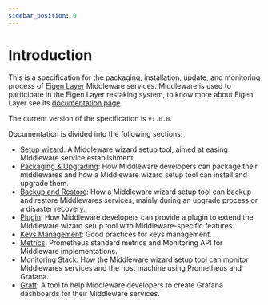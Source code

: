```yaml
---
sidebar_position: 0
---
```


# Introduction

This is a specification for the packaging, installation, update, and monitoring process of [Eigen Layer](https://www.eigenlayer.xyz/) Middleware services. Middleware is used to participate in the Eigen Layer restaking system, to know more about Eigen Layer see its [documentation page](https://docs.eigenlayer.xyz/overview/readme). 

The current version of the specification is `v1.0.0`.

Documentation is divided into the following sections:

- [Setup wizard](/docs/wizard/intro): A Middleware wizard setup tool, aimed at easing Middleware service establishment.
- [Packaging & Upgrading](/docs/packaging/): How Middleware developers can package their middlewares and how a Middleware wizard setup tool can install and upgrade them.
- [Backup and Restore](/docs/backup/intro): How a Middleware wizard setup tool can backup and restore Middlewares services, mainly during an upgrade process or a disaster recovery.
- [Plugin](/docs/plugin/intro): How Middleware developers can provide a plugin to extend the Middleware wizard setup tool with Middleware-specific features.
- [Keys Management](/docs/keys/intro): Good practices for keys management.
- [Metrics](/docs/category/metrics): Prometheus standard metrics and Monitoring API for Middleware implementations.
- [Monitoring Stack](/docs/monitoring/intro): How the Middleware wizard setup tool can monitor Middlewares services and the host machine using Prometheus and Grafana.
- [Graft](/docs/graft/intro): A tool to help Middleware developers to create Grafana dashboards for their Middleware services.
